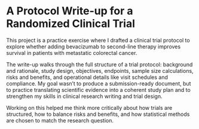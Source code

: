# A Protocol Write-up for a Randomized Clinical Trial
This project is a practice exercise where I drafted a clinical trial protocol to explore whether adding bevacizumab to second-line therapy improves survival in patients with metastatic colorectal cancer.

The write-up walks through the full structure of a trial protocol: background and rationale, study design, objectives, endpoints, sample size calculations, risks and benefits, and operational details like visit schedules and compliance. My goal wasn’t to produce a submission-ready document, but to practice translating scientific evidence into a coherent study plan and to strengthen my skills in clinical research writing and trial design.

Working on this helped me think more critically about how trials are structured, how to balance risks and benefits, and how statistical methods are chosen to match the research question.

